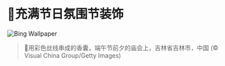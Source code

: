 # 🔖充满节日氛围节装饰

![Bing Wallpaper](https://www.bing.com/th?id=OHR.DuanwuFestivalY25_ZH-CN7343005503_1920x1080.jpg&rf=LaDigue_1920x1080.jpg&pid=hp)

> 📝用彩色丝线串成的香囊，端午节前夕的庙会上，吉林省吉林市，中国 (© Visual China Group/Getty Images)
